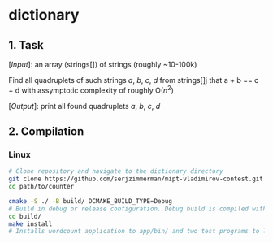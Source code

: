 # dictionary

## 1. Task

[*Input*]: an array (strings[]) of strings (roughly ~10-100k)

Find all quadruplets of such strings *a*, *b*, *c*, *d* from strings[]j that a + b == c + d with assymptotic complexity of roughly O($n^2$)

[*Output*]: print all found quadruplets *a*, *b*, *c*, *d*

## 2. Compilation

### Linux
```sh
# Clone repository and navigate to the dictionary directory
git clone https://github.com/serjzimmerman/mipt-vladimirov-contest.git
cd path/to/counter

cmake -S ./ -B build/ DCMAKE_BUILD_TYPE=Debug
# Build in debug or release configuration. Debug build is compiled with -pg flags for GNU profiler
cd build/
make install
# Installs wordcount application to app/bin/ and two test programs to lib/hashtable/test/bin/
```